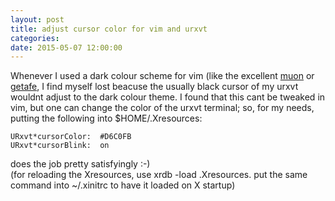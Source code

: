```yaml
---
layout: post
title: adjust cursor color for vim and urxvt
categories:
date: 2015-05-07 12:00:00 
---
```


Whenever I used a dark colour scheme for vim (like the excellent [muon](https://github.com/gregsexton/Muon) or [getafe](https://github.com/larssmit/vim-getafe/tree/master/colors), I find myself lost beacuse the usually black cursor of my urxvt wouldnt adjust to the dark colour theme. I found that this cant be tweaked in vim, but one can change the color of the urxvt terminal; so, for my needs, putting the following into $HOME/.Xresources: 
~~~text
URxvt*cursorColor:  #D6C0FB
URxvt*cursorBlink:  on
~~~
does the job pretty satisfyingly :-)  
(for reloading the Xresources, use xrdb -load .Xresources. put the same command into ~/.xinitrc to have it loaded on X startup)

